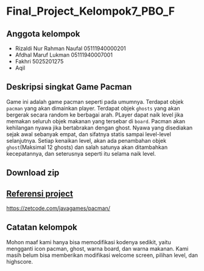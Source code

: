 # Final_Project_Kelompok7_PBO_F

## Anggota kelompok
- Rizaldi Nur Rahman Naufal 05111940000201
- Afdhal Maruf Lukman 05111940007001
- Fakhri 5025201275
- Aqil

## Deskripsi singkat Game Pacman
Game ini adalah game pacman seperti pada umumnya. Terdapat objek ``pacman`` yang akan dimainkan player. Terdapat objek ``ghosts`` yang akan bergerak secara random ke berbagai arah. PLayer dapat naik level jika memakan seluruh objek makanan yang tersebar di ``board``. Pacman akan kehilangan nyawa jika bertabrakan dengan ghost. Nyawa yang disediakan sejak awal sebanyak empat, dan sifatnya statis sampai level-level selanjutnya. Setiap kenaikan level, akan ada penambahan objek ``ghost``(Maksimal 12 ghosts) dan salah satunya akan ditambahkan kecepatannya, dan seterusnya seperti itu selama naik level. 

## Download zip
<a href="https://rizaldinur.github.io/Final_Project_Kelompok7_PBO_F/Java_Pacman_FP.zip" target="_blank" />

## Referensi project
https://zetcode.com/javagames/pacman/

## Catatan kelompok
Mohon maaf kami hanya bisa memodifikasi kodenya sedikit, yaitu mengganti icon pacman, ghost, warna board, dan warna makanan. Kami masih belum bisa memberikan modifikasi welcome screen, pilihan level, dan highscore.
